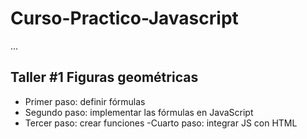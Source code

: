 # Curso-Practico-Javascript
...
## Taller #1 Figuras geométricas

- Primer paso: definir fórmulas
- Segundo paso: implementar las fórmulas en JavaScript
- Tercer paso: crear funciones
-Cuarto paso: integrar JS con HTML
